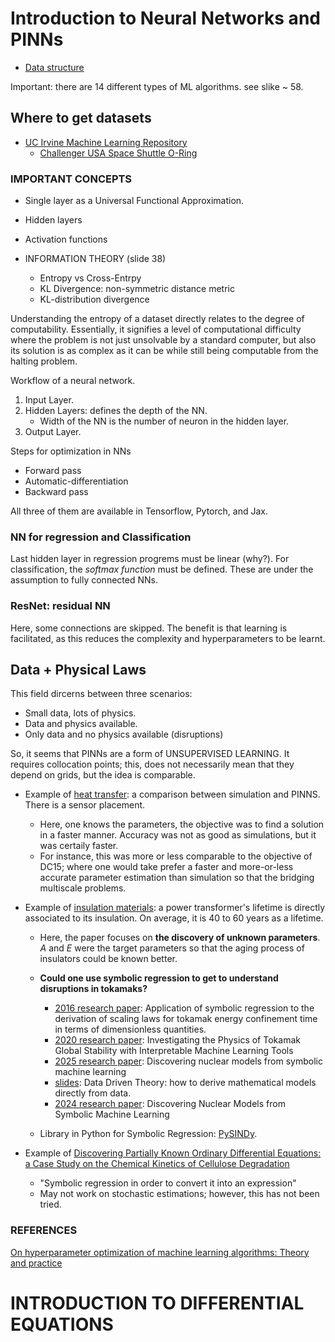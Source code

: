 # Introduction to Neural Networks and PINNs

* [Data structure](https://www.h-schmidt.net/FloatConverter/IEEE754.html)

Important: there are 14 different types of ML algorithms. see slike ~ 58.

## Where to get datasets

* [UC Irvine Machine Learning Repository](https://archive.ics.uci.edu/)
    * [Challenger USA Space Shuttle O-Ring](https://archive.ics.uci.edu/dataset/92/challenger+usa+space+shuttle+o+ring)

### IMPORTANT CONCEPTS

* Single layer as a Universal Functional Approximation.
* Hidden layers
* Activation functions

* INFORMATION THEORY (slide 38)
    * Entropy vs Cross-Entrpy
    * KL Divergence: non-symmetric distance metric
    * KL-distribution divergence

Understanding the entropy of a dataset directly relates to the degree of computability. Essentially, it signifies a level of computational difficulty where the problem is not just unsolvable by a standard computer, but also its solution is as complex as it can be while still being computable from the halting problem. 


Workflow of a neural network.

1. Input Layer.
2. Hidden Layers: defines the depth of the NN. 
    * Width of the NN is the number of neuron in the hidden layer. 
3. Output Layer.


Steps for optimization in NNs

* Forward pass
* Automatic-differentiation
* Backward pass

All three of them are available in Tensorflow, Pytorch, and Jax. 

### NN for regression and Classification

Last hidden layer in regression progrems must be linear (why?). For classification, the _softmax function_ must be defined. These are under the assumption to fully connected NNs.

### ResNet: residual NN

Here, some connections are skipped. The benefit is that learning is facilitated, as this reduces the complexity and hyperparameters to be learnt. 

## Data + Physical Laws 

This field dircerns between three scenarios:
* Small data, lots of physics.
* Data and physics available.
* Only data and no physics available (disruptions)

So, it seems that PINNs are a form of UNSUPERVISED LEARNING. It requires collocation points; this, does not necessarily mean that they depend on grids, but the idea is comparable. 

* Example of [heat transfer](https://www.arxiv.org/abs/2502.00552): a comparison between simulation and PINNS. There is a sensor placement. 
    * Here, one knows the parameters, the objective was to find a solution in a faster manner. Accuracy was not as good as simulations, but it was certaily faster.
    * For instance, this was more or less comparable to the objective of DC15; where one would take prefer a faster and more-or-less accurate parameter estimation than simulation so that the bridging multiscale problems.

* Example of [insulation materials](https://ieeexplore.ieee.org/document/10043884): a power transformer's lifetime is directly associated to its insulation. On average, it is 40 to 60 years as a lifetime.
    * Here, the paper focuses on **the discovery of unknown parameters**. $A$ and $E$ were the target parameters so that the aging process of insulators could be known better.
    * **Could one use symbolic regression to get to understand disruptions in tokamaks?**
        * [2016 research paper](https://iopscience.iop.org/article/10.1088/0029-5515/56/2/026005): Application of symbolic regression to the derivation of scaling laws for tokamak energy confinement time in terms of dimensionless quantities.
        * [2020 research paper](https://www.mdpi.com/2076-3417/10/19/6683): Investigating the Physics of Tokamak Global Stability with Interpretable Machine Learning Tools
        * [2025 research paper](https://www.nature.com/articles/s42005-025-02023-2): Discovering nuclear models from symbolic machine learning
        * [slides](https://nucleus.iaea.org/sites/fusionportal/Pages/DPWS-6/TM%20Fusion%20Data%20Processing%20Validation%20and%20Analysis/3_Wednesday/Session%20III%20Regression%20Analysis%20Profiles%2C%20Scaling%20and%20Surrogate%20Models%20(Cont)/840%20Murari%20A.pdf): Data Driven Theory: how to derive mathematical models directly from data.
        * [2024 research paper](https://arxiv.org/abs/2404.11477): Discovering Nuclear Models from Symbolic Machine Learning
 
    * Library in Python for Symbolic Regression: [PySINDy](https://pysindy.readthedocs.io/en/latest/).

 

* Example of [Discovering Partially Known Ordinary Differential Equations: a Case Study on the Chemical Kinetics of Cellulose Degradation](https://kth.diva-portal.org/smash/get/diva2:1955083/FULLTEXT01.pdf)
    * "Symbolic regression in order to convert it into an expression"
    * May not work on stochastic estimations; however, this has not been tried. 

### REFERENCES

[On hyperparameter optimization of machine learning algorithms: Theory and practice](https://www.sciencedirect.com/science/article/pii/S0925231220311693)


# INTRODUCTION TO DIFFERENTIAL EQUATIONS

